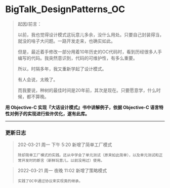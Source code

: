 # BigTalk_DesignPatterns_OC
> 起因/前言：
> 
> 以前，我也觉得设计模式这玩意儿多余，没什么用处。只要自己封装得当，就没的啥子大问题。一路开发走来，也确实如此。
> 
> 但是，最近着手修改一部分用着10年历史的OC代码时，看到历经很多人手编写的代码。我突然意识到，代码的可维护性，有多么重要。
> 
> 所以，时隔多年，我又重新学起了设计模式。
> 
> 有人会说，太晚了。
> 
> 而我要说，种树的最佳时间是20年前，其次是现在。只要愿意学，什么时候，都不算晚。

**用 Objective-C 实现『大话设计模式』书中讲解例子，依据 Objective-C 语言特性对例子的实现进行些许优化，遂有此库。**

---

### 更新日志
> 202-03-21 周一 下午 5:20 新增了简单工厂模式
> 
> `除却简单工厂模式的实践。还从中学会了单元测试（原来如此简单），以及单元测试和正常开发时的断言（新鲜玩意儿，以前没用过）使用。`

> 2022-03-21 周一 夜晚 11:02 新增了策略模式
>
> `实践了OC中通过协议来实现类的继承。`
